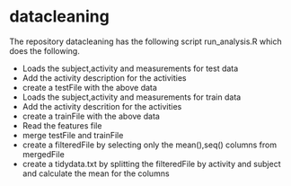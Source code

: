 datacleaning
============

The repository datacleaning has the following script run_analysis.R which does the following.
* Loads the subject,activity and measurements for test data
* Add the activity description for the activities
* create a testFile with the above data
* Loads the subject,activity and measurements for train data
* Add the activity descrition for the activities
* create a trainFile with the above data
* Read the features file
* merge testFile and trainFile
* create a filteredFile by selecting only the mean(),seq() columns from mergedFile
* create a tidydata.txt by splitting the filteredFile by activity and subject and calculate the mean for the columns
